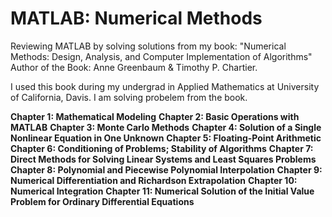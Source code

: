# MATLAB: Numerical Methods
Reviewing MATLAB by solving solutions from my book:  "Numerical Methods: Design, Analysis, and Computer Implementation of Algorithms" Author of the Book: Anne Greenbaum &amp; Timothy P. Chartier.

I used this book during my undergrad in Applied Mathematics at University of California, Davis. I am solving probelem from the book.  

**Chapter 1: Mathematical Modeling** 
**Chapter 2: Basic Operations with MATLAB**
**Chapter 3: Monte Carlo Methods** 
**Chapter 4: Solution of a Single Nonlinear Equation in One Unknown**
**Chapter 5: Floating-Point Arithmetic** 
**Chapter 6: Conditioning of Problems; Stability of Algorithms**
**Chapter 7: Direct Methods for Solving Linear Systems and Least Squares Problems**
**Chapter 8: Polynomial and Piecewise Polynomial Interpolation** 
**Chapter 9: Numerical Differentiation and Richardson Extrapolation** 
**Chapter 10: Numerical Integration**
**Chapter 11: Numerical Solution of the Initial Value Problem for Ordinary Differential Equations**



